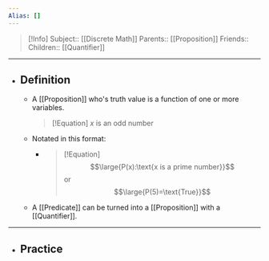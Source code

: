 ```yaml
---
Alias: []
---
```

> [!Info]
> Subject:: [[Discrete Math]]
> Parents:: [[Proposition]]
> Friends:: 
> Children:: [[Quantifier]]
---
- ## Definition
	- A [[Proposition]] who's truth value is a function of one or more variables.
	  > [!Equation]
	  > $x$ is an odd number
	- Notated in this format:
		- > [!Equation]
		  > $$\large{P(x):\text{x is a prime number}}$$
		  > or
		  > $$\large{P(5)=\text{True}}$$
	- A [[Predicate]] can be turned into a [[Proposition]] with a [[Quantifier]].
---
- ## Practice